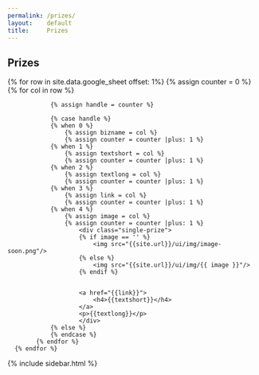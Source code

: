 ```yaml
---
permalink: /prizes/
layout:    default
title:     Prizes
---
```


<section>

<article>
<div id="prizes" class="main">
<h2 class="heading">Prizes</h2>
	 {% for row in site.data.google_sheet offset: 1%}
    	{% assign counter = 0 %}
      	{% for col in row %}
		
      			{% assign handle = counter %}

      			{% case handle %}
		  		{% when 0 %}
		   			{% assign bizname = col %}
		   			{% assign counter = counter |plus: 1 %}
				{% when 1 %}
		  			{% assign textshort = col %}
		  			{% assign counter = counter |plus: 1 %}
				{% when 2 %}
		   			{% assign textlong = col %}
		   			{% assign counter = counter |plus: 1 %}
		  		{% when 3 %}
		   			{% assign link = col %}
		   			{% assign counter = counter |plus: 1 %}
		     	{% when 4 %}
		  			{% assign image = col %}
		  			{% assign counter = counter |plus: 1 %}
						<div class="single-prize">
						{% if image == '' %}
							<img src="{{site.url}}/ui/img/image-soon.png"/>
						{% else %}
							<img src="{{site.url}}/ui/img/{{ image }}"/>	
						{% endif %}
						
						
						<a href="{{link}}">
							<h4>{{textshort}}</h4> 
						</a>
						<p>{{textlong}}</p>
						</div>
		  		{% else %}
				{% endcase %}
      		{% endfor %}
      {% endfor %}

</div>

<div class="sidebar">
{% include sidebar.html %}
</div>
</article>
</section>

